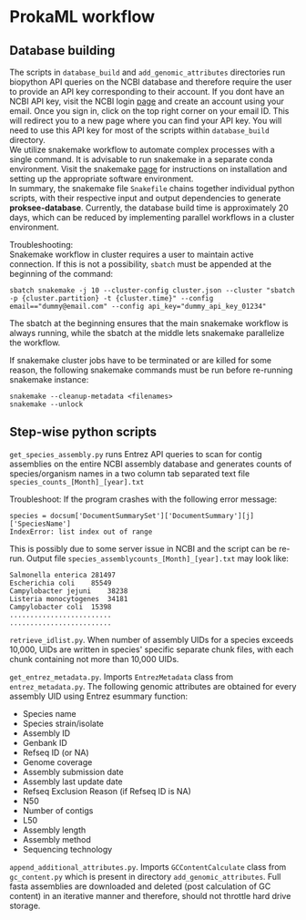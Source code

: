 # ProkaML workflow  

## Database building  
The scripts in `database_build` and `add_genomic_attributes` directories run biopython API queries on the NCBI database and therefore require the user to provide an API key corresponding to their account. If you dont have an NCBI API key, visit the NCBI login [page](https://www.ncbi.nlm.nih.gov/account/) and create an account using your email. Once you sign in, click on the top right corner on your email ID. This will redirect you to a new page where you can find your API key. You will need to use this API key for most of the scripts within `database_build` directory.   
We utilize snakemake workflow to automate complex processes with a single command. It is advisable to run snakemake in a separate conda environment. Visit the snakemake [page](https://snakemake.readthedocs.io/en/stable/getting_started/installation.html) for instructions on installation and setting up the appropriate software environment.  
In summary, the snakemake file `Snakefile` chains together individual python scripts, with their respective input and output dependencies to generate **proksee-database**. Currently, the database build time is approximately 20 days, which can be reduced by implementing parallel workflows in a cluster environment.  

Troubleshooting:  
Snakemake workflow in cluster requires a user to maintain active connection. If this is not a possibility, `sbatch` must be appended at the beginning of the command:  

`sbatch snakemake -j 10 --cluster-config cluster.json --cluster "sbatch -p {cluster.partition} -t {cluster.time}" --config email=="dummy@email.com" --config api_key="dummy_api_key_01234"`  

The sbatch at the beginning ensures that the main snakemake workflow is always running, while the sbatch at the middle lets snakemake parallelize the workflow. 

If snakemake cluster jobs have to be terminated or are killed for some reason, the following snakemake commands must be run before re-running snakemake instance:  
```
snakemake --cleanup-metadata <filenames>
snakemake --unlock
```

## Step-wise python scripts  
`get_species_assembly.py` runs Entrez API queries to scan for contig assemblies on the entire NCBI assembly database and generates counts of species/organism names in a two column tab separated text file `species_counts_[Month]_[year].txt`  

Troubleshoot: If the program crashes with the following error message:
```  
species = docsum['DocumentSummarySet']['DocumentSummary'][j]['SpeciesName']
IndexError: list index out of range
```    
This is possibly due to some server issue in NCBI and the script can be re-run. Output file `species_assemblycounts_[Month]_[year].txt` may look like:  
```  	
Salmonella enterica	281497
Escherichia coli	85549
Campylobacter jejuni	38238
Listeria monocytogenes	34181
Campylobacter coli	15398
.........................
.........................  
```  

`retrieve_idlist.py`. When number of assembly UIDs for a species exceeds 10,000, UIDs are written in species' specific separate chunk files, with each chunk containing not more than 10,000 UIDs.  

`get_entrez_metadata.py`. Imports `EntrezMetadata` class from `entrez_metadata.py`. The following genomic attributes are obtained for every assembly UID using Entrez esummary function:  
- Species name
- Species strain/isolate
- Assembly ID
- Genbank ID
- Refseq ID (or NA)
- Genome coverage
- Assembly submission date
- Assembly last update date
- Refseq Exclusion Reason (if Refseq ID is NA)
- N50
- Number of contigs
- L50
- Assembly length
- Assembly method
- Sequencing technology  

`append_additional_attributes.py`. Imports `GCContentCalculate` class from `gc_content.py` which is present in directory `add_genomic_attributes`. Full fasta assemblies are downloaded and deleted (post calculation of GC content) in an iterative manner and therefore, should not throttle hard drive storage.  

